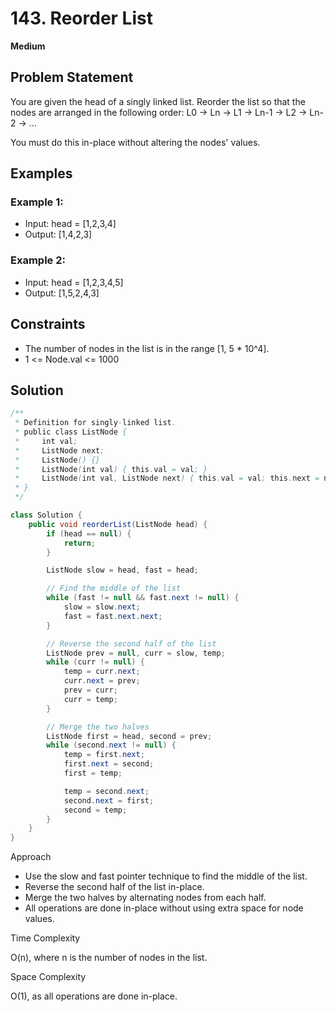 # 143. Reorder List
**Medium**

## Problem Statement
You are given the head of a singly linked list. Reorder the list so that the nodes are arranged in the following order:
L0 → Ln → L1 → Ln-1 → L2 → Ln-2 → ...

You must do this in-place without altering the nodes' values.

## Examples
### Example 1:
- Input: head = [1,2,3,4]
- Output: [1,4,2,3]

### Example 2:
- Input: head = [1,2,3,4,5]
- Output: [1,5,2,4,3]

## Constraints
- The number of nodes in the list is in the range [1, 5 * 10^4].
- 1 <= Node.val <= 1000

## Solution
```java
/**
 * Definition for singly-linked list.
 * public class ListNode {
 *     int val;
 *     ListNode next;
 *     ListNode() {}
 *     ListNode(int val) { this.val = val; }
 *     ListNode(int val, ListNode next) { this.val = val; this.next = next; }
 * }
 */

class Solution {
	public void reorderList(ListNode head) {
		if (head == null) {
			return;
		}

		ListNode slow = head, fast = head;

		// Find the middle of the list
		while (fast != null && fast.next != null) {
			slow = slow.next;
			fast = fast.next.next;
		}

		// Reverse the second half of the list
		ListNode prev = null, curr = slow, temp;
		while (curr != null) {
			temp = curr.next;
			curr.next = prev;
			prev = curr;
			curr = temp;
		}

		// Merge the two halves
		ListNode first = head, second = prev;
		while (second.next != null) {
			temp = first.next;
			first.next = second;
			first = temp;

			temp = second.next;
			second.next = first;
			second = temp;
		}
	}
}
```

Approach

- Use the slow and fast pointer technique to find the middle of the list.
- Reverse the second half of the list in-place.
- Merge the two halves by alternating nodes from each half.
- All operations are done in-place without using extra space for node values.

Time Complexity

O(n), where n is the number of nodes in the list.

Space Complexity

O(1), as all operations are done in-place.
